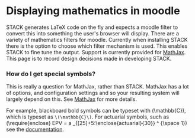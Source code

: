 # Displaying mathematics in moodle #

STACK generates LaTeX code on the fly and expects a moodle filter to convert this into something the user's browser will display.  There are a variety of mathematics filters for moodle.  Currently when installing STACK there is the option to choose which filter mechanism is used.   This enables STACK to fine tune the output.  Support is currently provided for [MathJax](../Installation/Mathjax.md).  This page is to record design decisions made in developing STACK.

### How do I get special symbols? ###

This is really a question for MathJax, rather than STACK.  MathJax has a lot of options, and configuration settings and so your resulting system will largely depend on this.  See [MathJax](https://www.mathjax.org/) for more details.

For example, blackboard bold symbols can be typeset with \(\mathbb{C}\), which is typeset as `\(\mathbb{C}\)`.
For actuarial symbols, such as \(\require{enclose} EPV = a _{[25]+5:\enclose{actuarial}{30}} ^ {\space 1}\) see the [documentation](../Authoring/Actuarial.md).



